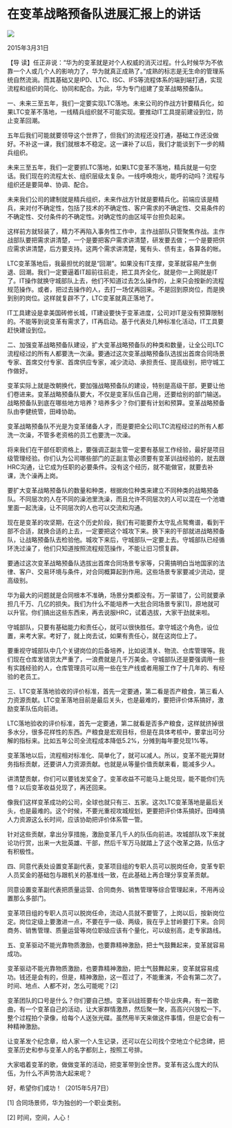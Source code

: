 # 在变革战略预备队进展汇报上的讲话
<img class="pv" src="https://api.visitor.plantree.me/visitor-badge/pv?namespace=plantree.me&key=renzhengfei-speeches/./docs/speeches/2015/03/在变革战略预备队进展汇报上的讲话.md">


2015年3月31日



【导  读】任正非说：“华为的变革就是对个人权威的消灭过程。什么时候华为不依靠一个人或几个人的影响力了，华为就真正成熟了。”成熟的标志是无生命的管理系统自然流淌。而其基础又是IPD、LTC、ISC、IFS等流程体系的端到端打通，实现流程和组织的简化、协同和配合。为此，华为专门组建了变革战略预备队。



一、未来三至五年，我们一定要实现LTC落地。未来公司的作战方针要精兵化，如果LTC变革不落地，一线精兵组织就不可能实现。要推动IT工具提前建设到位，防止变革回潮。

五年后我们可能就要领导这个世界了，但我们的流程还没打通，基础工作还没做好。不补这一课，我们就根本不稳定。这一课补了以后，我们才能谈到下一步的精兵组织。

未来三至五年，我们一定要抓LTC落地，如果LTC变革不落地，精兵就是一句空话。我们现在的流程太长、组织层级太复杂。一线呼唤炮火，能呼的动吗？流程与组织还是要简单、协调、配合。

未来我们公司的建制就是精兵组织，未来作战方针就是要精兵化。前端应该是精兵，来对付不确定性，包括了技术的不确定性、客户需求的不确定性、交易条件的不确定性、交付条件的不确定性。对确定性的由区域平台担负起来。

这样前方就轻装了，精力不再陷入事务性工作中，主作战部队只管聚焦作战。主作战部队要把需求讲清楚，一个是要把客户需求讲清楚，研发要去做；一个是要把供应需求讲清楚，后方要支持。这两个需求讲清楚，冤有头、债有主，各算各的帐。

LTC变革落地后，我最担忧的就是“回潮”。如果没有IT支撑，变革就容易产生倒退、回潮。我们一定要逼着IT超前往前走，把工具齐全化，就是你一上网就是IT了。IT操作就换守城部队上去，他们不知道过去怎么操作的，上来只会按新的流程规范操作。或者，把过去操作的人，去打一场仗再回来。不是回到原岗位，而是换到别的岗位。这样就复辟不了，LTC变革就真正落地了。

IT工具建设是拿美国砖修长城，IT建设要快于变革进度，公司对IT是没有预算限制的。不能等到说变革有需求了，IT再启动。基于代表处几种标准化活动，IT工具要赶快建设到位。

二、加强变革战略预备队建设，扩大变革战略预备队的种类和数量，让全公司LTC流程经过的所有人都要洗一次澡。要通过这次变革战略预备队选拔出首席合同场景专家、首席交付专家、首席供应专家，减少流动、承担责任、提高级别，把守城工作做好。

变革实际上就是改朝换代，要加强战略预备队的建设，特别是高级干部，更要让他们卷进来。变革战略预备队要大，不仅是变革队伍自己用，还要给别的部门输送。战略预备队到底在哪些地方培养？培养多少？你们要有计划和预算。变革战略预备队由李健统管，田峰协助。

变革战略预备队不光是为变革储备人才，而是要把全公司LTC流程经过的所有人都洗一次澡，不管多老资格的员工也要洗一次澡。

将来我们在干部任职资格上，要强调正副主管一定要有基层工作经验，最好是项目级管理经验。你们认为公司哪些部门的正副主管必须要有变革训战经验的，就去跟HRC沟通，让它成为任职的必要条件。没有这个经历，就不能做官，就要去补课，洗个澡再上岗。

要扩大变革战略预备队的数量和种类，根据岗位种类来建立不同种类的战略预备队。不同层次的人在不同的澡池里洗澡，而且允许不同层次的人可以混在一个池塘里面一起洗澡，让不同层次的人也可以交流和沟通。

现在是变革的攻坚期，在这个历史阶段，我们有可能要乔太守乱点鸳鸯谱，看到干部不合适，就换合适的上去，一定要把这个城攻下来。换下来的干部就进战略预备队，让战略预备队去检验他。城攻下来后，守城部队一定要上去。守城部队已经循环洗过澡了，他们只知道按照流程规范操作，不能让旧习惯复辟。

要通过这次变革战略预备队选拔出首席合同场景专家等，只需搞明白当地国家的法律、客户、交易环境与条件，对合同概算起到作用。这些场景专家要减少流动，提高级别。

华为最大的问题就是合同根本不准确，场景分类都没有。万一蒙错了，公司就要承担几千万、几亿的损失。我们为什么不能培养一大批合同场景专家[1]，原地就可以升官。你们搞出这些东西来，再去说服HRC，试着选拔，大家干劲就来啦。

守城部队，只要有基础能力和责任心，就可以很快胜任。拿守城这个角色，设位置，来考大家。考好了，就上岗去试，如果有责任心，就在这岗位上了。

要重视守城部队中几个关键岗位的后备培养，比如说清关、物流、仓库管理等。我们现在仓库发错货太严重了，一浪费就是几千万美金。守城部队还是要强调用一些有实践经验的人，仓库管理员可以用一些在生产线或者用服工作了十几年的、有经验的老员工。

三、LTC变革落地验收的评价标准，首先一定要通，第二看是否产粮食，第三看人力资源贡献。LTC变革落地目前是最后关头，也是最难的，要把评价体系搞好，激励变革队伍向前进。

LTC落地验收的评价标准，首先一定要通，第二就看是否多产粮食，这样就挤掉很多水分，很多花样性的东西。产粮食是宏观目标，但是在具体考核中，要拿出可分解的指标来。比如五年公司全流程成本降低5.2%，分摊到每年要兑现1%等。

变革落地以后，流程相对标准化、简单化了，就可以减人。所以，变革不能光算财务指标贡献，还要讲人力资源贡献。也就是从等量价值贡献来看，能减多少人。

讲清楚贡献，你们可以要钱发奖金了。变革收益不可能马上能兑现，能不能你们先借？以后变革收益兑现了，再还回来。

像我们这样变革成功的公司，全球也就只有三、五家。这次LTC变革落地是最后关头，也是最难的。这个时候，不要光重视攻城规划，更要把评价体系搞好。田峰搞人力资源这么长时间，应该协助把评价体系管一管。

针对这些贡献，拿出分享措施，激励变革几千人的队伍向前进。攻城部队攻下来就论功行赏，出来一大批英雄、干部，然后千军万马就踏上了这个改革之路，队伍才有积极性。

四、同意代表处设置变革副代表，变革项目组的专职人员可以脱岗任命，变革专职人员奖金的基础包与跟机关的基准线一致，在此基础上再合理分享变革贡献。

同意设置变革副代表把质量运营、合同商务、销售管理等综合管理起来，不用再设置那么多部门。

变革项目组的专职人员可以脱岗任命，流动人员就不要管了，上岗以后，按新岗位定。岗位定级上要激进一点，不要在乎一级、两级，我在乎上甘岭要打下来。合同商务、销售管理、质量运营等岗位职级应该有个量化，可以级别高，走专家路线。

五、变革驱动不能光靠物质激励，也要靠精神激励，把士气鼓舞起来，变革就容易成功。

变革驱动不能光靠物质激励，也要靠精神激励，把士气鼓舞起来，变革就容易成功。钱还是会有的，但是，精神激励，这一茬过了，不能重演，不会有第二次了。时间、地点、人都不对，怎么可能呢？[2]

变革团队的口号是什么？你们要自己想。变革训战班要有个毕业庆典，有一首歌曲，有一个变革自己的活动，让大家群情激昂，然后聚一聚，高高兴兴放松一下。整个过程拍个录像，给每个人送张光碟。虽然用半天来做这件事情，但是它会有一种精神激励。

让变革发个纪念章，给人家一个人生记录，还可以在公司找个空地立个纪念碑，把变革历史和参与变革人的名字都刻上，按照工号排。

大家唱着变革的歌，做做变革的活动，把变革带到全世界。变革有这么庞大的队伍，为什么不声势浩大起来呢？

好，希望你们成功！（2015年5月7日）



[1] 合同场景师，华为独创的一个职业类别。

[2] 时间，空间，人心！

